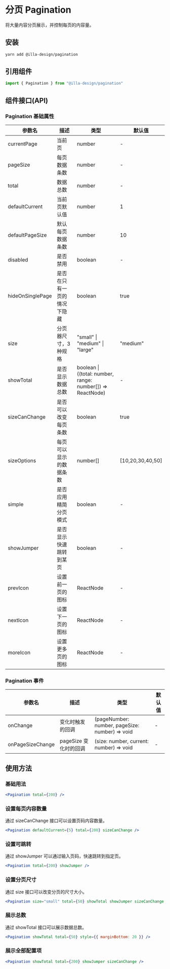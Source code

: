 # 分页 Pagination

将大量内容分页展示，并控制每页的内容量。

## 安装

```bash
yarn add @illa-design/pagination
```

## 引用组件

```jsx
import { Pagination } from "@illa-design/pagination"
```

## 组件接口(API)

### Pagination 基础属性

| 参数名           | 描述                       | 类型                                                       | 默认值           |
| ---------------- | -------------------------- | ---------------------------------------------------------- | ---------------- |
| currentPage      | 当前页                     | number                                                     | -                |
| pageSize         | 每页数据条数               | number                                                     | -                |
| total            | 数据总数                   | number                                                     | -                |
| defaultCurrent   | 当前页默认值               | number                                                     | 1                |
| defaultPageSize  | 默认每页数据条数           | number                                                     | 10               |
| disabled         | 是否禁用                   | boolean                                                    | -                |
| hideOnSinglePage | 是否在只有一页的情况下隐藏 | boolean                                                    | true             |
| size             | 分页器尺寸，3 种规格       | "small" \| "medium" \| "large"                             | "medium"         |
| showTotal        | 是否显示数据总数           | boolean \| ((total: number, range: number[]) => ReactNode) | -                |
| sizeCanChange    | 是否可以改变每页条数       | boolean                                                    | true             |
| sizeOptions      | 每页可以显示的数据条数     | number[]                                                   | [10,20,30,40,50] |
| simple           | 是否应用精简分页模式       | boolean                                                    | -                |
| showJumper       | 是否显示快速跳转到某页     | boolean                                                    | -                |
| prevIcon         | 设置前一页的图标           | ReactNode                                                  | -                |
| nextIcon         | 设置下一页的图标           | ReactNode                                                  | -                |
| moreIcon         | 设置更多页的图标           | ReactNode                                                  | -                |

### Pagination 事件

| 参数名           | 描述                  | 类型                                           | 默认值 |
| ---------------- | --------------------- | ---------------------------------------------- | ------ |
| onChange         | 变化时触发的回调      | (pageNumber: number, pageSize: number) => void | -      |
| onPageSizeChange | pageSize 变化时的回调 | (size: number, current: number) => void        | -      |

## 使用方法

### 基础用法

```jsx
<Pagination total={200} />
```

### 设置每页内容数量

通过 sizeCanChange 接口可以设置页码内容数量。

```jsx
<Pagination defaultCurrent={5} total={200} sizeCanChange />
```

### 设置可跳转

通过 showJumper 可以通过输入页码，快速跳转到指定页。

```jsx
<Pagination total={200} showJumper />
```

### 设置分页尺寸

通过 size 接口可以改变分页的尺寸大小。

```jsx
<Pagination size="small" total={50} showTotal showJumper sizeCanChange />
```

### 展示总数

通过 showTotal 接口可以展示数据总数。

```jsx
<Pagination showTotal total={50} style={{ marginBottom: 20 }} />
```

### 展示全部配置项

```jsx
<Pagination showTotal total={200} showJumper sizeCanChange />
```
